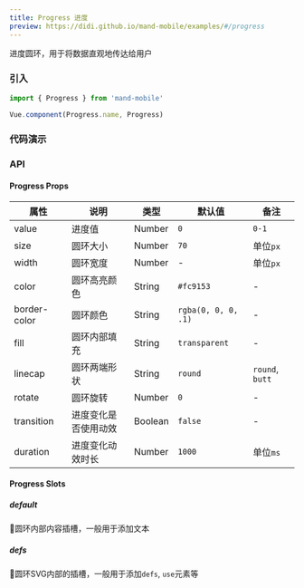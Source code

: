 ```yaml
---
title: Progress 进度
preview: https://didi.github.io/mand-mobile/examples/#/progress
---
```


进度圆环，用于将数据直观地传达给用户

### 引入

```javascript
import { Progress } from 'mand-mobile'

Vue.component(Progress.name, Progress)
```

### 代码演示
<!-- DEMO -->

### API

#### Progress Props
|属性 | 说明 | 类型 | 默认值 | 备注 |
|----|-----|------|------|------|
|value|进度值|Number|`0`|`0-1`|
|size|圆环大小|Number|`70`|单位`px`|
|width|圆环宽度|Number|-|单位`px`|
|color|圆环高亮颜色|String|`#fc9153`|-|
|border-color|圆环颜色|String|`rgba(0, 0, 0, .1)`|-|
|fill|圆环内部填充|String|`transparent`|-|
|linecap|圆环两端形状|String|`round`|`round`, `butt`|
|rotate|圆环旋转|Number|`0`|-|
|transition|进度变化是否使用动效|Boolean|`false`|-|
|duration|进度变化动效时长|Number|`1000`|单位`ms`|

#### Progress Slots

##### default
圆环内部内容插槽，一般用于添加文本

##### defs
圆环SVG内部的插槽，一般用于添加`defs`, `use`元素等
